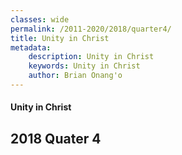 ```yaml
---
classes: wide
permalink: /2011-2020/2018/quarter4/
title: Unity in Christ 
metadata:
    description: Unity in Christ 
    keywords: Unity in Christ 
    author: Brian Onang'o
---
```


#### Unity in Christ 

## 2018 Quater 4
